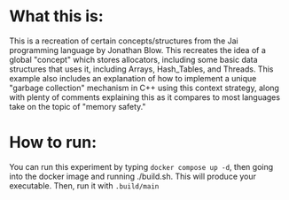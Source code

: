 # What this is:
This is a recreation of certain concepts/structures from the Jai programming language by Jonathan Blow.
This recreates the idea of a global "concept" which stores allocators, including some basic data structures that uses it, including Arrays, Hash_Tables, and Threads.
This example also includes an explanation of how to implement a unique "garbage collection" mechanism in C++ using this context strategy, along with plenty of comments explaining this as it compares to most languages take on the topic of "memory safety."

# How to run:
You can run this experiment by typing `docker compose up -d`, then going into the docker image and running ./build.sh. This will produce your executable. Then, run it with `.build/main`

